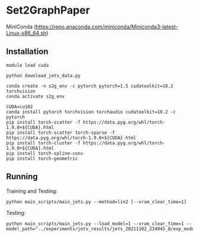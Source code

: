 # Set2GraphPaper

MiniConda (https://repo.anaconda.com/miniconda/Miniconda3-latest-Linux-x86_64.sh)

## Installation

    module load cuda
    
    python download_jets_data.py

    conda create -n s2g_env -c pytorch pytorch=1.5 cudatoolkit=10.2 torchvision  
    conda activate s2g_env

    CUDA=cu102
    conda install pytorch torchvision torchaudio cudatoolkit=10.2 -c pytorch
    pip install torch-scatter -f https://data.pyg.org/whl/torch-1.9.0+${CUDA}.html
    pip install torch-scatter torch-sparse -f https://data.pyg.org/whl/torch-1.9.0+${CUDA}.html
    pip install torch-cluster -f https://data.pyg.org/whl/torch-1.9.0+${CUDA}.html
    pip install torch-spline-conv
    pip install torch-geometric

## Running

Training and Testing:

    python main_scripts/main_jets.py --method=lin2 [--vram_clear_time=1]

Testing:

    python main_scripts/main_jets.py --load_model=1 --vram_clear_time=1 --model_path="../experiments/jets_results/jets_20211102_234945_0/exp_model.pt"


